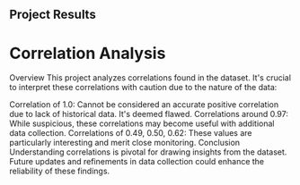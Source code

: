 ## Project Results
# Correlation Analysis
Overview
This project analyzes correlations found in the dataset. It's crucial to interpret these correlations with caution due to the nature of the data:

Correlation of 1.0: Cannot be considered an accurate positive correlation due to lack of historical data. It's deemed flawed.
Correlations around 0.97: While suspicious, these correlations may become useful with additional data collection.
Correlations of 0.49, 0.50, 0.62: These values are particularly interesting and merit close monitoring.
Conclusion
Understanding correlations is pivotal for drawing insights from the dataset. Future updates and refinements in data collection could enhance the reliability of these findings.

